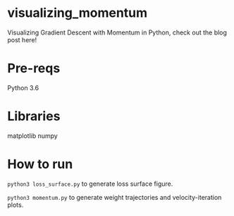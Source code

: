 # visualizing_momentum
Visualizing Gradient Descent with Momentum in Python, check out the blog post here! 

# Pre-reqs
Python 3.6

# Libraries
matplotlib
numpy

# How to run
`python3 loss_surface.py` to generate loss surface figure. 

`python3 momentum.py` to generate weight trajectories and velocity-iteration plots. 
